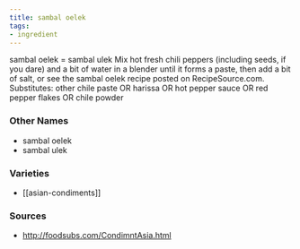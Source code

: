 ```yaml
---
title: sambal oelek
tags:
- ingredient
---
```

sambal oelek = sambal ulek Mix hot fresh chili peppers (including seeds, if you dare) and a bit of water in a blender until it forms a paste, then add a bit of salt, or see the sambal oelek recipe posted on RecipeSource.com. Substitutes: other chile paste OR harissa OR hot pepper sauce OR red pepper flakes OR chile powder

### Other Names

* sambal oelek
* sambal ulek

### Varieties

* [[asian-condiments]]

### Sources
* http://foodsubs.com/CondimntAsia.html

